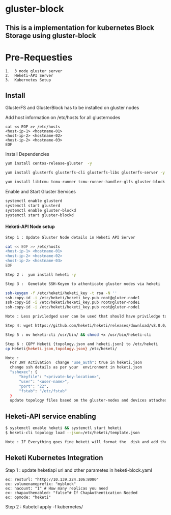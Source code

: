 # gluster-block

## This is a implementation for kubernetes Block Storage using gluster-block

# Pre-Requesties 
```
1.  3 node gluster server
2.  Heketi-API Server
3.  Kubernetes Setup
```

Install
-------

GlusterFS and GlusterBlock has to be installed on gluster nodes

Add host information on /etc/hosts for all glusternodes

```
cat << EOF >> /etc/hosts
<host-ip-1> <hostname-01>
<host-ip-2> <hostname-02>
<host-ip-2> <hostname-03>
EOF
```

Install Dependencies

```bash
yum install centos-release-gluster  -y

yum install glusterfs glusterfs-cli glusterfs-libs glusterfs-server -y

yum install libtcmu tcmu-runner tcmu-runner-handler-glfs gluster-block -y

```
Enable and Start Gluster Services

```bash
systemctl enable glusterd
systemctl start glusterd
systemctl enable gluster-blockd
systemctl start gluster-blockd

```

#### Heketi-API Node setup

``` bash
Step 1 : Update Gluster Node details in Heketi API Server

cat << EOF >> /etc/hosts
<host-ip-1> <hostname-01>
<host-ip-2> <hostname-02>
<host-ip-2> <hostname-03>
EOF

Step 2 :  yum install heketi -y

Step 3 :  Genetate SSH-Keyen to athenticate gluster nodes via heketi

ssh-keygen -f /etc/heketi/heketi_key -t rsa -N ''
ssh-copy-id -i /etc/heketi/heketi_key.pub root@gluter-node1
ssh-copy-id -i /etc/heketi/heketi_key.pub root@gluter-node1
ssh-copy-id -i /etc/heketi/heketi_key.pub root@gluter-node1

Note : Less priviledged user can be used that should have priviledge to run gluster and lvm commands 

Step 4: wget https://github.com/heketi/heketi/releases/download/v8.0.0/heketi-v8.0.0.linux.amd64.tar.gz && tar xvzf heketi-client-v8.0.0.linux.amd64.tar.gz --strip=2 heketi-client/bin/heketi-cli 

Step 5 : mv heketi-cli /usr/bin/ && chmod +x /usr/bin/heketi-cli

Step 6 : COPY Heketi {topology.json and heketi.json} to /etc/heketi
cp Heketi{heketi.json,topology.json} /etc/heketi/

Note : 
  For JWT Activation  change "use_auth": true in heketi.json
  change ssh details as per your  environment in heketi.json
  "sshexec": {
      "keyfile": "<private-key-location>",
      "user": "<user-name>",
      "port": "22",
      "fstab": "/etc/fstab"
  }
  update topology files based on the gluster-nodes and devices attached to your system

```

## Heketi-API service enabling

``` bash
$ systemctl enable heketi && systemctl start heketi
$ heketi-cli topology load --json=/etc/heketi/template.json

Note : IF Everything goes fine heketi will format the  disk and add them to gluster in brick format
```

## Heketi Kubernetes Integration

Step 1 : update heketiapi url and other parametes in heketi-block.yaml
```
ex: resturl: "http://10.139.224.106:8080"
ex: volumenameprefix: "myblock"
ex: hacount: "1" # How many replicas you need
ex: chapauthenabled: "false"# If ChapAuthentication Needed
ex: opmode: "heketi"
```
Step 2 : Kubetcl apply -f kubernetes/